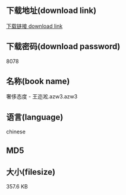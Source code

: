 ## 下载地址(download link)
[下载链接 download link](https://tutu365.netlify.app/?s=%E5%A5%A2%E4%BE%88%E6%80%81%E5%BA%A6+-+%E7%8E%8B%E8%BF%A9%E6%B7%9E.azw3)

## 下载密码(download password)
8078

## 名称(book name)
奢侈态度 - 王迩淞.azw3.azw3

## 语言(language)
chinese

## MD5


## 大小(filesize)
357.6 KB
